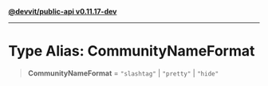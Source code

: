 [**@devvit/public-api v0.11.17-dev**](../../README.md)

---

# Type Alias: CommunityNameFormat

> **CommunityNameFormat** = `"slashtag"` \| `"pretty"` \| `"hide"`
